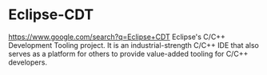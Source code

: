 # Eclipse-CDT
https://www.google.com/search?q=Eclipse+CDT Eclipse's C/C++ Development Tooling project. It is an industrial-strength C/C++ IDE that also serves as a platform for others to provide value-added tooling for C/C++ developers.
